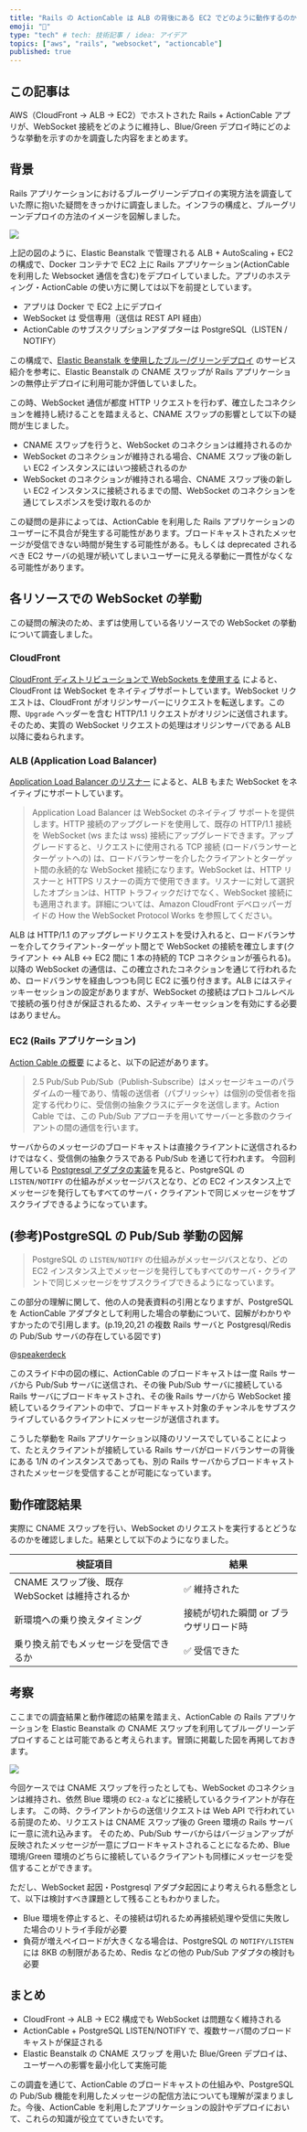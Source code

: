 ```yaml
---
title: "Rails の ActionCable は ALB の背後にある EC2 でどのように動作するのか"
emoji: "🤖"
type: "tech" # tech: 技術記事 / idea: アイデア
topics: ["aws", "rails", "websocket", "actioncable"]
published: true
---
```


## この記事は

AWS（CloudFront → ALB → EC2）でホストされた Rails + ActionCable アプリが、WebSocket 接続をどのように維持し、Blue/Green デプロイ時にどのような挙動を示すのかを調査した内容をまとめます。

## 背景

Rails アプリケーションにおけるブルーグリーンデプロイの実現方法を調査していた際に抱いた疑問をきっかけに調査しました。インフラの構成と、ブルーグリーンデプロイの方法のイメージを図解しました。

![](/images/actioncable-app-working-in-the-aws.png)

上記の図のように、Elastic Beanstalk で管理される ALB + AutoScaling + EC2 の構成で、Docker コンテナで EC2 上に Rails アプリケーション(ActionCable を利用した Websocket 通信を含む)をデプロイしていました。アプリのホスティング・ActionCable の使い方に関しては以下を前提としています。

- アプリは Docker で EC2 上にデプロイ
- WebSocket は 受信専用（送信は REST API 経由）
- ActionCable のサブスクリプションアダプターは PostgreSQL（LISTEN / NOTIFY）

この構成で、[Elastic Beanstalk を使用したブルー/グリーンデプロイ](https://docs.aws.amazon.com/ja_jp/elasticbeanstalk/latest/dg/using-features.CNAMESwap.html) のサービス紹介を参考に、Elastic Beanstalk の CNAME スワップが Rails アプリケーションの無停止デプロイに利用可能か評価していました。

この時、WebSocket 通信が都度 HTTP リクエストを行わず、確立したコネクションを維持し続けることを踏まえると、CNAME スワップの影響として以下の疑問が生じました。

- CNAME スワップを行うと、WebSocket のコネクションは維持されるのか
- WebSocket のコネクションが維持される場合、CNAME スワップ後の新しい EC2 インスタンスにはいつ接続されるのか
- WebSocket のコネクションが維持される場合、CNAME スワップ後の新しい EC2 インスタンスに接続されるまでの間、WebSocket のコネクションを通じてレスポンスを受け取れるのか

この疑問の是非によっては、ActionCable を利用した Rails アプリケーションのユーザーに不具合が発生する可能性があります。ブロードキャストされたメッセージが受信できない時間が発生する可能性がある。もしくは deprecated されるべき EC2 サーバの処理が続いてしまいユーザーに見える挙動に一貫性がなくなる可能性があります。

## 各リソースでの WebSocket の挙動

この疑問の解決のため、まずは使用している各リソースでの WebSocket の挙動について調査しました。

### CloudFront

[CloudFront ディストリビューションで WebSockets を使用する](https://docs.aws.amazon.com/ja_jp/AmazonCloudFront/latest/DeveloperGuide/distribution-working-with.websockets.html) によると、CloudFront は WebSocket をネイティブサポートしています。WebSocket リクエストは、CloudFront がオリジンサーバーにリクエストを転送します。この際、`Upgrade` ヘッダーを含む HTTP/1.1 リクエストがオリジンに送信されます。そのため、実質の WebSocket リクエストの処理はオリジンサーバである ALB 以降に委ねられます。

### ALB (Application Load Balancer)

[Application Load Balancer のリスナー](https://docs.aws.amazon.com/ja_jp/elasticloadbalancing/latest/application/load-balancer-listeners.html) によると、ALB もまた WebSocket をネイティブにサポートしています。

> Application Load Balancer は WebSocket のネイティブ サポートを提供します。HTTP 接続のアップグレードを使用して、既存の HTTP/1.1 接続を WebSocket (ws または wss) 接続にアップグレードできます。アップグレードすると、リクエストに使用される TCP 接続 (ロードバランサーとターゲットへの) は、ロードバランサーを介したクライアントとターゲット間の永続的な WebSocket 接続になります。WebSocket は、HTTP リスナーと HTTPS リスナーの両方で使用できます。リスナーに対して選択したオプションは、HTTP トラフィックだけでなく、WebSocket 接続にも適用されます。詳細については、Amazon CloudFront デベロッパーガイドの How the WebSocket Protocol Works を参照してください。

ALB は HTTP/1.1 のアップグレードリクエストを受け入れると、ロードバランサーを介してクライアント-ターゲット間とで WebSocket の接続を確立します(クライアント ↔︎ ALB ↔︎ EC2 間に 1 本の持続的 TCP コネクションが張られる)。以降の WebSocket の通信は、この確立されたコネクションを通じて行われるため、ロードバランサを経由しつつも同じ EC2 に張り付きます。ALB にはスティッキーセッションの設定がありますが、WebSocket の接続はプロトコルレベルで接続の張り付きが保証されるため、スティッキーセッションを有効にする必要はありません。

### EC2 (Rails アプリケーション)

[Action Cable の概要](https://railsguides.jp/action_cable_overview.html) によると、以下の記述があります。

> 2.5 Pub/Sub
> Pub/Sub（Publish-Subscribe）はメッセージキューのパラダイムの一種であり、情報の送信者（パブリッシャ）は個別の受信者を指定する代わりに、受信側の抽象クラスにデータを送信します。Action Cable では、この Pub/Sub アプローチを用いてサーバーと多数のクライアントの間の通信を行います。

サーバからのメッセージのブロードキャストは直接クライアントに送信されるわけではなく、受信側の抽象クラスである Pub/Sub を通じて行われます。
今回利用している [Postgresql アダプタの実装](https://github.com/rails/rails/blob/main/actioncable/lib/action_cable/subscription_adapter/postgresql.rb)を見ると、PostgreSQL の `LISTEN/NOTIFY` の仕組みがメッセージバスとなり、どの EC2 インスタンス上でメッセージを発行してもすべてのサーバ・クライアントで同じメッセージをサブスクライブできるようになっています。

## (参考)PostgreSQL の Pub/Sub 挙動の図解

> PostgreSQL の `LISTEN/NOTIFY` の仕組みがメッセージバスとなり、どの EC2 インスタンス上でメッセージを発行してもすべてのサーバ・クライアントで同じメッセージをサブスクライブできるようになっています。

この部分の理解に関して、他の人の発表資料の引用となりますが、PostgreSQL を ActionCable アダプタとして利用した場合の挙動について、図解がわかりやすかったので引用します。(p.19,20,21 の複数 Rails サーバと Postgresql/Redis の Pub/Sub サーバの存在している図です)

@[speakerdeck](2e3be1ceacfe4c2db3e24aec01b7c247)

このスライド中の図の様に、ActionCable のブロードキャストは一度 Rails サーバから Pub/Sub サーバに送信され、その後 Pub/Sub サーバに接続している Rails サーバにブロードキャストされ、その後 Rails サーバから WebSocket 接続しているクライアントの中で、ブロードキャスト対象のチャンネルをサブスクライブしているクライアントにメッセージが送信されます。

こうした挙動を Rails アプリケーション以降のリソースでしていることによって、たとえクライアントが接続している Rails サーバがロードバランサーの背後にある 1/N のインスタンスであっても、別の Rails サーバからブロードキャストされたメッセージを受信することが可能になっています。

## 動作確認結果

実際に CNAME スワップを行い、WebSocket のリクエストを実行するとどうなるのかを確認しました。結果として以下のようになりました。

| 検証項目                                        | 結果                                   |
| ----------------------------------------------- | -------------------------------------- |
| CNAME スワップ後、既存 WebSocket は維持されるか | ✅ 維持された                          |
| 新環境への乗り換えタイミング                    | 接続が切れた瞬間 or ブラウザリロード時 |
| 乗り換え前でもメッセージを受信できるか          | ✅ 受信できた                          |

## 考察

ここまでの調査結果と動作確認の結果を踏まえ、ActionCable の Rails アプリケーションを Elastic Beanstalk の CNAME スワップを利用してブルーグリーンデプロイすることは可能であると考えられます。冒頭に掲載した図を再掲しておきます。

![](/images/actioncable-app-working-in-the-aws.png)

今回ケースでは CNAME スワップを行ったとしても、WebSocket のコネクションは維持され、依然 Blue 環境の `EC2-a` などに接続しているクライアントが存在します。
この時、クライアントからの送信リクエストは Web API で行われている前提のため、リクエストは CNAME スワップ後の Green 環境の Rails サーバに一意に流れ込みます。
そのため、Pub/Sub サーバからはバージョンアップが反映されたメッセージが一意にブロードキャストされることになるため、Blue 環境/Green 環境のどちらに接続しているクライアントも同様にメッセージを受信することができます。

ただし、WebSocket 起因・Postgresql アダプタ起因により考えられる懸念として、以下は検討すべき課題として残ることもわかりました。

- Blue 環境を停止すると、その接続は切れるため再接続処理や受信に失敗した場合のリトライ手段が必要
- 負荷が増えペイロードが大きくなる場合は、PostgreSQL の `NOTIFY/LISTEN`には 8KB の制限があるため、Redis などの他の Pub/Sub アダプタの検討も必要

## まとめ

- CloudFront → ALB → EC2 構成でも WebSocket は問題なく維持される
- ActionCable + PostgreSQL LISTEN/NOTIFY で、複数サーバ間のブロードキャストが保証される
- Elastic Beanstalk の CNAME スワップ を用いた Blue/Green デプロイは、ユーザーへの影響を最小化して実施可能

この調査を通じて、ActionCable のブロードキャストの仕組みや、PostgreSQL の Pub/Sub 機能を利用したメッセージの配信方法についても理解が深まりました。今後、ActionCable を利用したアプリケーションの設計やデプロイにおいて、これらの知識が役立てていきたいです。
